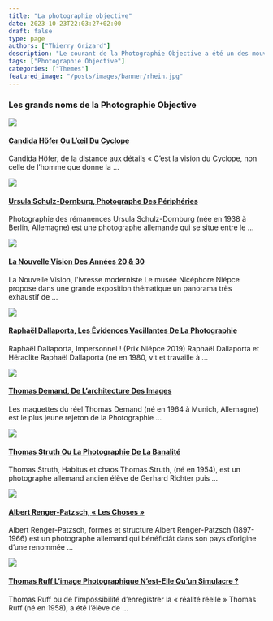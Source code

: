 ```yaml
---
title: "La photographie objective"
date: 2023-10-23T22:03:27+02:00
draft: false
type: page
authors: ["Thierry Grizard"]
description: "Le courant de la Photographie Objective a été un des mouvements fondateurs de la photographie contemporaine dans son approche déconstructiviste "
tags: ["Photographie Objective"]
categories: ["Themes"]
featured_image: "/posts/images/banner/rhein.jpg"
---
```

### Les grands noms de la Photographie Objective

![](/posts/images/photo-objective/candida-hoefer_photography_dusseldorf-school.003-768x432.jpg)

#### [Candida Höfer Ou L’œil Du Cyclope](https://www.artefields.net/candida-hofer-photography-dusseldorf-school/)

Candida Höfer, de la distance aux détails « C’est la vision du Cyclope, non celle de l’homme que donne la ...

![](/posts/images/photo-objective/ursula-schulz-dornburg_solo-show_mep_paris_2020.003-768x432.jpg)

#### [Ursula Schulz-Dornburg, Photographe Des Périphéries](https://www.artefields.net/ursula-schulz-dornburg-solo-show-mep/)

Photographie des rémanences Ursula Schulz-Dornburg (née en 1938 à Berlin, Allemagne) est une photographe allemande qui se situe entre le ...

![](/posts/images/photo-objective/nouvelle-vision_nicephore-niepce-museum_group-show_2019-768x432.jpg)

#### [La Nouvelle Vision Des Années 20 & 30](https://www.artefields.net/nouvelle-vision-photographie-1920-1930/)

La Nouvelle Vision, l'ivresse moderniste Le musée Nicéphore Niépce propose dans une grande exposition thématique un panorama très exhaustif de ...

![](/posts/images/photo-objective/raphael-dallaporta_niepce_photography.001-4-768x432.jpg)

#### [Raphaël Dallaporta, Les Évidences Vacillantes De La Photographie](https://www.artefields.net/raphale-dallaporta-niepce-photography/)

Raphaël Dallaporta, Impersonnel ! (Prix Niépce 2019) Raphaël Dallaporta et Héraclite Raphaël Dallaporta (né en 1980, vit et travaille à ...

![](/posts/images/photo-objective/thomas-demandphotography-768x432.jpg)

#### [Thomas Demand, De L’architecture Des Images](https://www.artefields.net/thomas-demand-photography-and-models/)

Les maquettes du réel Thomas Demand (né en 1964 à Munich, Allemagne) est le plus jeune rejeton de la Photographie ...

![](/posts/images/photo-objective/thomas-struthnasaphotographyallemagnephotographie-objective.005-1-768x432.jpg)

#### [Thomas Struth Ou La Photographie De La Banalité](https://www.artefields.net/thomas-struth-photographie-objective/)

Thomas Struth, Habitus et chaos Thomas Struth, (né en 1954), est un photographe allemand ancien élève de Gerhard Richter puis ...

![](/posts/images/photo-objective/albert-renger-patzsch-_photographer.002-768x432.jpg)

#### [Albert Renger-Patzsch, « Les Choses »](https://www.artefields.net/albert-renger-patzsch-photography/)

Albert Renger-Patzsch, formes et structure Albert Renger-Patzsch (1897-1966) est un photographe allemand qui bénéficiât dans son pays d’origine d’une renommée ...

![](/posts/images/photo-objective/thomas-ruff-photography.002-1-768x432.jpg)

#### [Thomas Ruff L’image Photographique N’est-Elle Qu’un Simulacre ?](https://www.artefields.net/thomas-ruff/)

Thomas Ruff ou de l’impossibilité d’enregistrer la « réalité réelle » Thomas Ruff (né en 1958), a été l’élève de ...